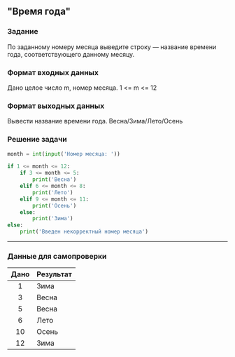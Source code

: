 ## "Время года"

### Задание

По заданному номеру месяца выведите строку — название времени года, соответствующего данному месяцу.

### Формат входных данных

Дано целое число m, номер месяца. 1 <= m <= 12

### Формат выходных данных

Вывести название времени года. Весна/Зима/Лето/Осень

### Решение задачи

```python
month = int(input('Номер месяца: '))

if 1 <= month <= 12:
    if 3 <= month <= 5:
        print('Весна')
    elif 6 <= month <= 8:
        print('Лето')
    elif 9 <= month <= 11:
        print('Осень')
    else:
        print('Зима')
else:
    print('Введен некорректный номер месяца')
```

---

### Данные для самопроверки

| Дано | Результат |
| :---: | --- |
|    1    | Зима |
|    3    | Весна  |
|    5    | Весна  |
|    6    | Лето  |
|    10    | Осень  |
|    12    | Зима  |
